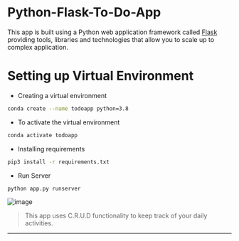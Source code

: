 # Python-Flask-To-Do-App

This app is built using a Python web application framework called 
[Flask](https://flask.palletsprojects.com/en/1.1.x/) providing tools, libraries and technologies that allow you to scale up to complex application.

# Setting up Virtual Environment
* Creating a virtual environment
```bash
conda create --name todoapp python=3.8
```
* To activate the virtual environment
```bash
conda activate todoapp
```
* Installing requirements
```bash
pip3 install -r requirements.txt
```
* Run Server
```bash
python app.py runserver
```


![image](https://raw.githubusercontent.com/rubin-r12/ToDo-app-/master/images/todo.png)

>This app uses C.R.U.D functionality to keep track of your daily activities.
 ---
